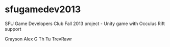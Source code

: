 sfugamedev2013
==============

SFU Game Developers Club Fall 2013 project - Unity game with Occulus Rift support

Grayson
Alex
G
Th
Tu
TrevRawr
